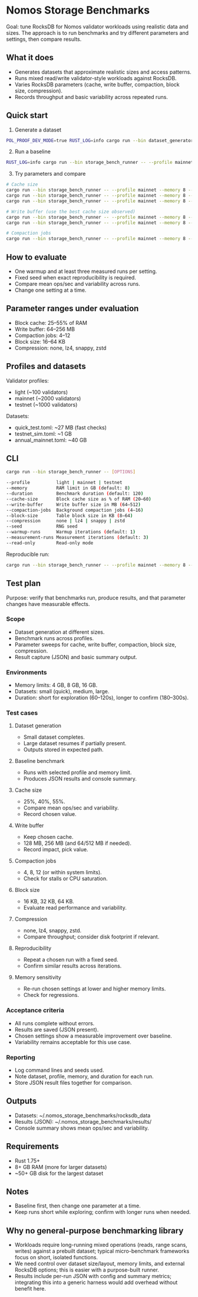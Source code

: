 # Nomos Storage Benchmarks

Goal: tune RocksDB for Nomos validator workloads using realistic data and sizes. The approach is to run benchmarks and try different parameters and settings, then compare results.

## What it does

- Generates datasets that approximate realistic sizes and access patterns.
- Runs mixed read/write validator-style workloads against RocksDB.
- Varies RocksDB parameters (cache, write buffer, compaction, block size, compression).
- Records throughput and basic variability across repeated runs.

## Quick start

1) Generate a dataset
```bash
POL_PROOF_DEV_MODE=true RUST_LOG=info cargo run --bin dataset_generator -- --config dataset_configs/annual_mainnet.toml
```

2) Run a baseline
```bash
RUST_LOG=info cargo run --bin storage_bench_runner -- --profile mainnet --memory 8 --duration 120
```

3) Try parameters and compare
```bash
# Cache size
cargo run --bin storage_bench_runner -- --profile mainnet --memory 8 --duration 120 --cache-size 25
cargo run --bin storage_bench_runner -- --profile mainnet --memory 8 --duration 120 --cache-size 40
cargo run --bin storage_bench_runner -- --profile mainnet --memory 8 --duration 120 --cache-size 55

# Write buffer (use the best cache size observed)
cargo run --bin storage_bench_runner -- --profile mainnet --memory 8 --duration 120 --cache-size 40 --write-buffer 128
cargo run --bin storage_bench_runner -- --profile mainnet --memory 8 --duration 120 --cache-size 40 --write-buffer 256

# Compaction jobs
cargo run --bin storage_bench_runner -- --profile mainnet --memory 8 --duration 120 --cache-size 40 --write-buffer 128 --compaction-jobs 8
```

## How to evaluate

- One warmup and at least three measured runs per setting.
- Fixed seed when exact reproducibility is required.
- Compare mean ops/sec and variability across runs.
- Change one setting at a time.

## Parameter ranges under evaluation

- Block cache: 25–55% of RAM
- Write buffer: 64–256 MB
- Compaction jobs: 4–12
- Block size: 16–64 KB
- Compression: none, lz4, snappy, zstd

## Profiles and datasets

Validator profiles:
- light (~100 validators)
- mainnet (~2000 validators)
- testnet (~1000 validators)

Datasets:
- quick_test.toml: ~27 MB (fast checks)
- testnet_sim.toml: ~1 GB
- annual_mainnet.toml: ~40 GB

## CLI
```bash
cargo run --bin storage_bench_runner -- [OPTIONS]

--profile          light | mainnet | testnet
--memory           RAM limit in GB (default: 8)
--duration         Benchmark duration (default: 120)
--cache-size       Block cache size as % of RAM (20–60)
--write-buffer     Write buffer size in MB (64–512)
--compaction-jobs  Background compaction jobs (4–16)
--block-size       Table block size in KB (8–64)
--compression      none | lz4 | snappy | zstd
--seed             RNG seed
--warmup-runs      Warmup iterations (default: 1)
--measurement-runs Measurement iterations (default: 3)
--read-only        Read-only mode
```

Reproducible run:
```bash
cargo run --bin storage_bench_runner -- --profile mainnet --memory 8 --duration 120 --seed 12345
```

## Test plan

Purpose: verify that benchmarks run, produce results, and that parameter changes have measurable effects.

### Scope

- Dataset generation at different sizes.
- Benchmark runs across profiles.
- Parameter sweeps for cache, write buffer, compaction, block size, compression.
- Result capture (JSON) and basic summary output.

### Environments

- Memory limits: 4 GB, 8 GB, 16 GB.
- Datasets: small (quick), medium, large.
- Duration: short for exploration (60–120s), longer to confirm (180–300s).

### Test cases

1. Dataset generation
   - Small dataset completes.
   - Large dataset resumes if partially present.
   - Outputs stored in expected path.

2. Baseline benchmark
   - Runs with selected profile and memory limit.
   - Produces JSON results and console summary.

3. Cache size
   - 25%, 40%, 55%.
   - Compare mean ops/sec and variability.
   - Record chosen value.

4. Write buffer
   - Keep chosen cache.
   - 128 MB, 256 MB (and 64/512 MB if needed).
   - Record impact, pick value.

5. Compaction jobs
   - 4, 8, 12 (or within system limits).
   - Check for stalls or CPU saturation.

6. Block size
   - 16 KB, 32 KB, 64 KB.
   - Evaluate read performance and variability.

7. Compression
   - none, lz4, snappy, zstd.
   - Compare throughput; consider disk footprint if relevant.

8. Reproducibility
   - Repeat a chosen run with a fixed seed.
   - Confirm similar results across iterations.

9. Memory sensitivity
   - Re-run chosen settings at lower and higher memory limits.
   - Check for regressions.

### Acceptance criteria

- All runs complete without errors.
- Results are saved (JSON present).
- Chosen settings show a measurable improvement over baseline.
- Variability remains acceptable for this use case.

### Reporting

- Log command lines and seeds used.
- Note dataset, profile, memory, and duration for each run.
- Store JSON result files together for comparison.

## Outputs

- Datasets: ~/.nomos_storage_benchmarks/rocksdb_data
- Results (JSON): ~/.nomos_storage_benchmarks/results/
- Console summary shows mean ops/sec and variability.

## Requirements

- Rust 1.75+
- 8+ GB RAM (more for larger datasets)
- ~50+ GB disk for the largest dataset

## Notes

- Baseline first, then change one parameter at a time.
- Keep runs short while exploring; confirm with longer runs when needed.

## Why no general-purpose benchmarking library

- Workloads require long-running mixed operations (reads, range scans, writes) against a prebuilt dataset; typical micro-benchmark frameworks focus on short, isolated functions.
- We need control over dataset size/layout, memory limits, and external RocksDB options; this is easier with a purpose-built runner.
- Results include per-run JSON with config and summary metrics; integrating this into a generic harness would add overhead without benefit here.